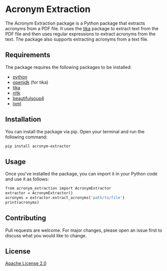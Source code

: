 # Acronym Extraction
The Acronym Extraction package is a Python package that extracts acronyms from a PDF file. It uses the [tika](https://tika.apache.org/) 
package to extract text from the PDF file and then uses regular expressions to extract acronyms from the text. The package also
supports extracting acronyms from a text file.

## Requirements
The package requires the following packages to be installed:
* [python](https://www.python.org/)
* [openjdk](https://www.oracle.com/java/technologies/javase-jdk15-downloads.html) (for tika)
* [tika](https://tika.apache.org/)
* [nltk](https://www.nltk.org/)
* [beautifulsoup4](https://www.crummy.com/software/BeautifulSoup/bs4/doc/)
* [lxml](https://lxml.de/)

## Installation
You can install the package via pip. Open your terminal and run the following command:
```bash
pip install acronym-extractor
```

## Usage
Once you've installed the package, you can import it in your Python code and use it as follows:
```bash
from acronym_extraction import AcronymExtractor
extractor = AcronymExtractor()
acronyms = extractor.extract_acronyms('path/to/file')
print(acronyms)
```

## Contributing
Pull requests are welcome. For major changes, please open an issue first to discuss what you would like to change.


## License
[Apache License 2.0](https://www.apache.org/licenses/LICENSE-2.0)